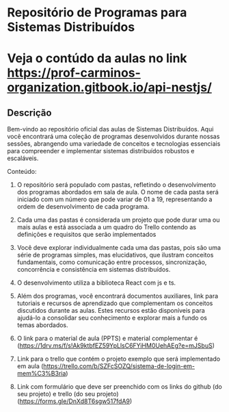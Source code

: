 # Repositório de Programas para Sistemas Distribuídos
# Veja o contúdo da aulas no link https://prof-carminos-organization.gitbook.io/api-nestjs/

## Descrição
Bem-vindo ao repositório oficial das aulas de Sistemas Distribuídos. Aqui você encontrará uma coleção de programas desenvolvidos durante nossas sessões, abrangendo uma variedade de conceitos e tecnologias essenciais para compreender e implementar sistemas distribuídos robustos e escaláveis.

Conteúdo:
1. O repositório será populado com pastas, refletindo o desenvolvimento dos programas abordados em sala de aula. O nome de cada pasta será iniciado com um número que pode variar de 01 a 19, representando a ordem de desenvolvimento de cada programa.

2. Cada uma das pastas é considerada um projeto que pode durar uma ou mais aulas e está associada a um quadro do Trello contendo as definições e requisitos que serão implementados  
   
3. Você deve explorar individualmente cada uma das pastas, pois são uma série de programas simples, mas elucidativos, que ilustram conceitos fundamentais, como comunicação entre processos, sincronização, concorrência e consistência em sistemas distribuídos.
  
5. O desenvolvimento utiliza a biblioteca React com js e ts.
  
6. Além dos programas, você encontrará documentos auxiliares, link para tutoriais e recursos de aprendizado que complementam os conceitos discutidos durante as aulas. Estes recursos estão disponíveis para ajudá-lo a consolidar seu conhecimento e explorar mais a fundo os temas abordados.

7. O link para o material de aula (PPTS) e material complementar é (https://1drv.ms/f/s!Ak9ktbfEZ59YpLlsC6FYiHM0UehAEg?e=mJSbuS)

8. Link para o trello que contém o projeto exemplo que será implementado em aula (https://trello.com/b/SZFcSOZQ/sistema-de-login-em-mem%C3%B3ria)

9. Link com formulário que deve ser preenchido com os links do github (do seu projeto) e trello (do seu projeto) (https://forms.gle/DnXd8T6sgw517fdA9)
